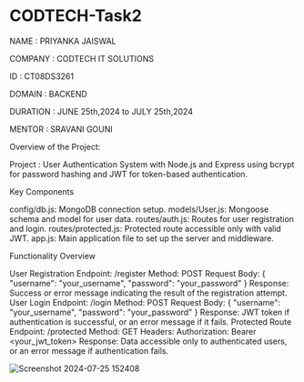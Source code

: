 # CODTECH-Task2

NAME : PRIYANKA JAISWAL

COMPANY : CODTECH IT SOLUTIONS

ID : CT08DS3261

DOMAIN : BACKEND

DURATION : JUNE 25th,2024 to JULY 25th,2024

MENTOR : SRAVANI GOUNI

Overview of the Project:

Project : User Authentication System with Node.js and Express using bcrypt for password hashing and JWT for token-based authentication.

Key Components

config/db.js: MongoDB connection setup.
models/User.js: Mongoose schema and model for user data.
routes/auth.js: Routes for user registration and login.
routes/protected.js: Protected route accessible only with valid JWT.
app.js: Main application file to set up the server and middleware.

Functionality Overview

User Registration
Endpoint: /register
Method: POST
Request Body: { "username": "your_username", "password": "your_password" }
Response: Success or error message indicating the result of the registration attempt.
User Login
Endpoint: /login
Method: POST
Request Body: { "username": "your_username", "password": "your_password" }
Response: JWT token if authentication is successful, or an error message if it fails.
Protected Route
Endpoint: /protected
Method: GET
Headers: Authorization: Bearer <your_jwt_token>
Response: Data accessible only to authenticated users, or an error message if authentication fails.

![Screenshot 2024-07-25 152408](https://github.com/user-attachments/assets/a43f338b-b5b9-4390-b7d5-75035b419e01)


